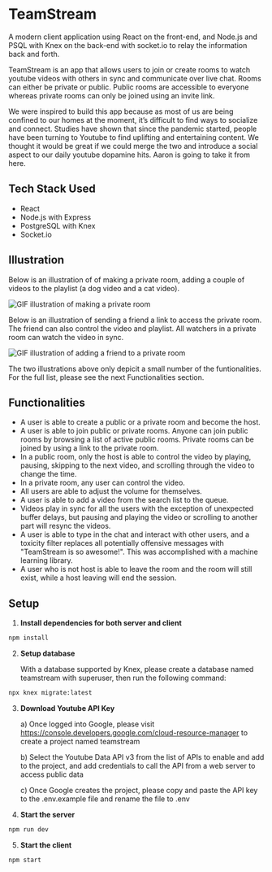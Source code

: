 # TeamStream

A modern client application using React on the front-end, and Node.js and PSQL with Knex on the back-end with socket.io to relay the information back and forth.

TeamStream is an app that allows users to join or create rooms to watch youtube videos with others in sync and communicate over live chat. Rooms can either be private or public. Public rooms are accessible to everyone whereas private rooms can only be joined using an invite link.

We were inspired to build this app because as most of us are being confined to our homes at the moment, it’s difficult to find ways to socialize and connect. Studies have shown that since the pandemic started, people have been turning to Youtube to find uplifting and entertaining content. We thought it would be great if we could merge the two and introduce a social aspect to our daily youtube dopamine hits. Aaron is going to take it from here.

## Tech Stack Used

- React
- Node.js with Express
- PostgreSQL with Knex
- Socket.io

## Illustration

Below is an illustration of of making a private room, adding a couple of videos to the playlist (a dog video and a cat video).

![GIF illustration of making a private room](https://github.com/bregmanh/team-stream/blob/master/docs/private-room-add-vids.gif?raw=true)

Below is an illustration of sending a friend a link to access the private room. The friend can also control the video and playlist. All watchers in a private room can watch the video in sync.

![GIF illustration of adding a friend to a private room](https://github.com/bregmanh/team-stream/blob/master/docs/private-add-friend.gif?raw=true)

The two illustrations above only depicit a small number of the funtionalities. For the full list, please see the next Functionalities section.

## Functionalities

- A user is able to create a public or a private room and become the host.
- A user is able to join public or private rooms. Anyone can join public rooms by browsing a list of active public rooms. Private rooms can be joined by using a link to the private room.
- In a public room, only the host is able to control the video by playing, pausing, skipping to the next video, and scrolling through the video to change the time.
- In a private room, any user can control the video.
- All users are able to adjust the volume for themselves.
- A user is able to add a video from the search list to the queue.
- Videos play in sync for all the users with the exception of unexpected buffer delays, but pausing and playing the video or scrolling to another part will resync the videos.
- A user is able to type in the chat and interact with other users, and a toxicity filter replaces all potentially offensive messages with "TeamStream is so awesome!". This was accomplished with a machine learning library.
- A user who is not host is able to leave the room and the room will still exist, while a host leaving will end the session.

## Setup

1. **Install dependencies for both server and client**

```sh
npm install
```

2. **Setup database**
   
   With a database supported by Knex, please create a database named teamstream with superuser, then run the following command:

```sh
npx knex migrate:latest
```

3. **Download Youtube API Key**

   a) Once logged into Google, please visit https://console.developers.google.com/cloud-resource-manager to create a project named teamstream

   b) Select the Youtube Data API v3 from the list of APIs to enable and add to the project, and add credentials to call the API from a web server to access public data

   c) Once Google creates the project, please copy and paste the API key to the .env.example file and rename the file to .env

4. **Start the server**

```sh
npm run dev
```

5. **Start the client**

```sh
npm start
```
